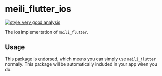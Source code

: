 # meili_flutter_ios

[![style: very good analysis][very_good_analysis_badge]][very_good_analysis_link]

The ios implementation of `meili_flutter`.

## Usage

This package is [endorsed][endorsed_link], which means you can simply use `meili_flutter`
normally. This package will be automatically included in your app when you do.

[endorsed_link]: https://flutter.dev/docs/development/packages-and-plugins/developing-packages#endorsed-federated-plugin
[very_good_analysis_badge]: https://img.shields.io/badge/style-very_good_analysis-B22C89.svg
[very_good_analysis_link]: https://pub.dev/packages/very_good_analysis